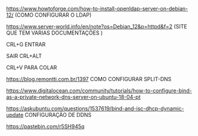
https://www.howtoforge.com/how-to-install-openldap-server-on-debian-12/ (COMO CONFIGURAR O LDAP)



https://www.server-world.info/en/note?os=Debian_12&p=httpd&f=2 (SITE QUE TEM VARIAS DOCUMENTAÇÕES )



CRL+G ENTRAR

SAIR CRL+ALT

CRL+V PARA COLAR

https://blog.remontti.com.br/1397
COMO CONFIGURAR SPLIT-DNS


https://www.digitalocean.com/community/tutorials/how-to-configure-bind-as-a-private-network-dns-server-on-ubuntu-18-04-pt




https://askubuntu.com/questions/1537619/bind-and-isc-dhcp-dynamic-update
CONFIGURAÇÃO DE DDNS 



https://pastebin.com/r5SH945q